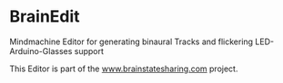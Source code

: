 # BrainEdit
Mindmachine Editor for generating binaural Tracks and flickering LED-Arduino-Glasses support

This Editor is part of the www.brainstatesharing.com project.